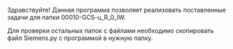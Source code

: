 Здравствуйте! Данная программа позволяет реализовать поставленные задачи для папки 00010-GCS-u_R_0_IW. 

Для проверки остальных папок с файлами необходимо скопировать файл Siemens.py с программой в нужную папку.

